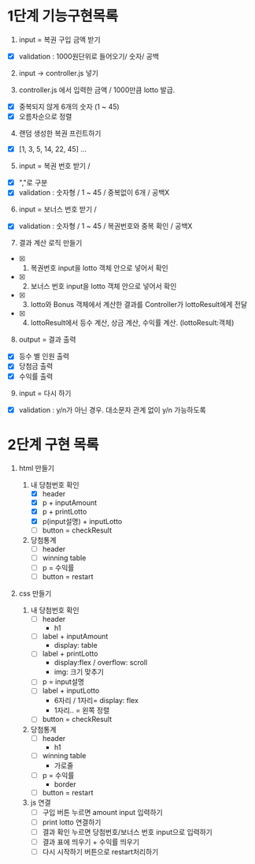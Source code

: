# 1단계 기능구현목록 #

1. input = 복권 구입 금액 받기
- [x] validation : 1000원단위로 들어오기/ 숫자/ 공백

2. input -> controller.js 넣기

3. controller.js 에서 입력한 금액 / 1000만큼 lotto 발급. 
- [x] 중복되지 않게 6개의 숫자 (1 ~ 45)
- [x] 오름차순으로 정렬

4. 랜덤 생성한 복권 프린트하기
- [x] [1, 3, 5, 14, 22, 45] ...

5. input = 복권 번호 받기 / 
- [x] ","로 구분
- [x] validation : 숫자형 / 1 ~ 45 / 중복없이 6개 / 공백X

6. input = 보너스 번호 받기 / 
- [x] validation : 숫자형 / 1 ~ 45 / 복권번호와 중복 확인 / 공백X

7. 결과 계산 로직 만들기
- [x] 1. 복권번호 input을 lotto 객체 안으로 넣어서 확인
- [x] 2. 보너스 번호 input을 lotto 객체 안으로 넣어서 확인
- [x] 3. lotto와 Bonus 객체에서 계산한 결과를 Controller가         lottoResult에게 전달
- [x] 4. lottoResult에서 등수 계산, 상금 계산, 수익률 계산. (lottoResult:객체)

8. output = 결과 출력
- [x] 등수 별 인원 출력
- [x] 당첨금 출력
- [x] 수익률 출력

9. input = 다시 하기
- [x] validation : y/n가 아닌 경우. 대소문자 관계 없이 y/n 가능하도록


# 2단계 구현 목록 #
1. html 만들기

    1.  내 당첨번호 확인
        - [x] header
        - [x] p + inputAmount 
        - [x] p + printLotto
        - [x] p(input설명) + inputLotto
        - [ ] button = checkResult

    2. 당첨통계
        - [ ] header
        - [ ] winning table
        - [ ] p = 수익률
        - [ ] button = restart

2. css 만들기

    1. 내 당첨번호 확인
        - [ ] header  
            - h1
        - [ ] label + inputAmount 
            - display: table
        - [ ] label + printLotto
            - display:flex / overflow: scroll
            - img: 크기 맞추기 
        - [ ] p = input설명
        - [ ] label + inputLotto
            - 6자리 / 1자리= display: flex
            - 1자리.. = 왼쪽 정렬
        - [ ] button = checkResult

    2. 당첨통계
        - [ ] header
            - h1
        - [ ] winning table
            - 가로줄
        - [ ] p = 수익률
            - border
        - [ ] button = restart

    3. js 연결
        - [ ] 구입 버튼 누르면 amount input 입력하기
        - [ ] print lotto 연결하기
        - [ ] 결과 확인 누르면 당첨번호/보너스 번호 input으로 입력하기
        - [ ] 결과 표에 띄우기 + 수익률 띄우기
        - [ ] 다시 시작하기 버튼으로 restart처리하기 